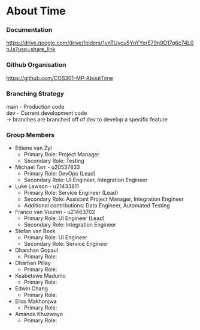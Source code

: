 
# About Time

### Documentation
https://drive.google.com/drive/folders/1vnTUvcu5YnYYerE79n9D17g6c74L0nJa?usp=share_link

### Github Organisation
https://github.com/COS301-MP-AboutTime

### Branching Strategy
main - Production code\
dev - Current development code\
-> <feature> branches are branched off of dev to develop a specific feature

### Group Members
* Ettiene van Zyl
    * Primary Role: Project Manager
    * Secondary Role: Testing
* Michael Tarr - u20537833
    * Primary Role: DevOps (Lead)
    * Secondary Role: UI Engineer, Integration Engineer
* Luke Lawson - u21433811
    * Primary Role: Service Engineer (Lead)
    * Secondary Role: Assistant Project Manager, Integration Engineer
    * Additional contributions: Data Engineer, Automated Testing
* Franco van Vuuren - u21463702
    * Primary Role: UI Engineer (Lead)
    * Secondary Role: Integration Engineer
* Stefan van Beek
    * Primary Role: UI Engineer
    * Secondary Role: Service Engineer
* Dharshan Gopaul
    * Primary Role: 
* Dharhan Pillay
    * Primary Role: 
* Keabetswe Madumo
    * Primary Role: 
* Edwin Chang
    * Primary Role: 
* Elias Makhonjwa
    * Primary Role: 
* Amanda Khuzwayo
    * Primary Role: 

